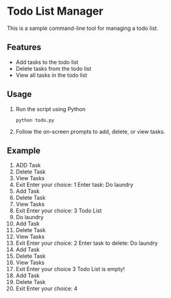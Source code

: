 # Todo List Manager
 This is a sample command-line tool for managing a todo list.

 ## Features

 - Add tasks to the todo list
 - Delete tasks from the todo list
 - View all tasks in the todo list

 ## Usage
 1. Run the script using Python

    ```
    python todo.py
    ```
2. Follow the on-screen prompts to add, delete, or view tasks.

## Example
1. ADD Task
2. Delete Task
3. View Tasks
4. Exit
   Enter your choice: 1
   Enter task: Do laundry
5. Add Task
6. Delete Task
7. View Tasks
8. Exit
   Enter your choice: 3
   Todo List
9. Do laundry
10. Add Task
11. Delete Task
12. View Tasks
13. Exit
    Enter your choice: 2
    Enter task to delete: Do laundry
14. Add Task
15. Delete Task
16. View Tasks
17. Exit
    Enter your choice 3
    Todo List is empty!
18. Add Task
19. Delete Task
20. Exit
    Enter your choice: 4
    
